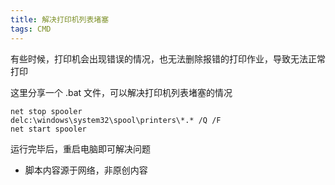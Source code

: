 ```yaml
---
title: 解决打印机列表堵塞
tags: CMD
---
```


有些时候，打印机会出现错误的情况，也无法删除报错的打印作业，导致无法正常打印

这里分享一个 .bat 文件，可以解决打印机列表堵塞的情况

    net stop spooler
    delc:\windows\system32\spool\printers\*.* /Q /F
    net start spooler

运行完毕后，重启电脑即可解决问题

* 脚本内容源于网络，非原创内容